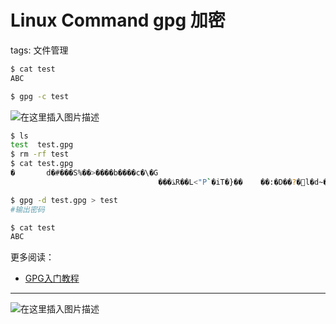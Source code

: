 #  Linux Command gpg 加密
tags: 文件管理

```bash
$ cat test
ABC

$ gpg -c test

```
![在这里插入图片描述](https://img-blog.csdnimg.cn/3cf048c7a3de44a8b77f238136fbce1e.png)

```bash
$ ls 
test  test.gpg
$ rm -rf test
$ cat test.gpg 
�       d�#���S%��>����b����c�\�G
                                 ���ﮇR��L<"P`�iT�}��    ��:�D��?�߼l�d~�vw�r

$ gpg -d test.gpg > test
#输出密码

$ cat test
ABC
```

更多阅读：

 - [GPG入门教程](https://www.ruanyifeng.com/blog/2013/07/gpg.html)

----
![在这里插入图片描述](https://img-blog.csdnimg.cn/38bf1860b14041b99fbf0aec108bedda.gif#pic_center)
